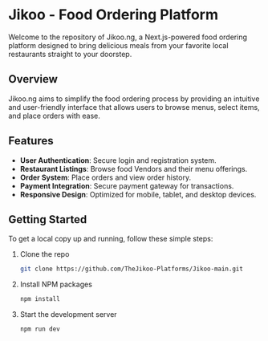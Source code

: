 # Jikoo - Food Ordering Platform

Welcome to the repository of Jikoo.ng, a Next.js-powered food ordering platform designed to bring delicious meals from your favorite local restaurants straight to your doorstep.

## Overview

Jikoo.ng aims to simplify the food ordering process by providing an intuitive and user-friendly interface that allows users to browse menus, select items, and place orders with ease.

## Features

- **User Authentication**: Secure login and registration system.
- **Restaurant Listings**: Browse food Vendors and their menu offerings.
- **Order System**: Place orders and view order history.
- **Payment Integration**: Secure payment gateway for transactions.
- **Responsive Design**: Optimized for mobile, tablet, and desktop devices.

## Getting Started

To get a local copy up and running, follow these simple steps:

1. Clone the repo
   ```sh
   git clone https://github.com/TheJikoo-Platforms/Jikoo-main.git
   ```
2. Install NPM packages
   ```sh
   npm install
   ```
3. Start the development server
   ```sh
   npm run dev
   ```
